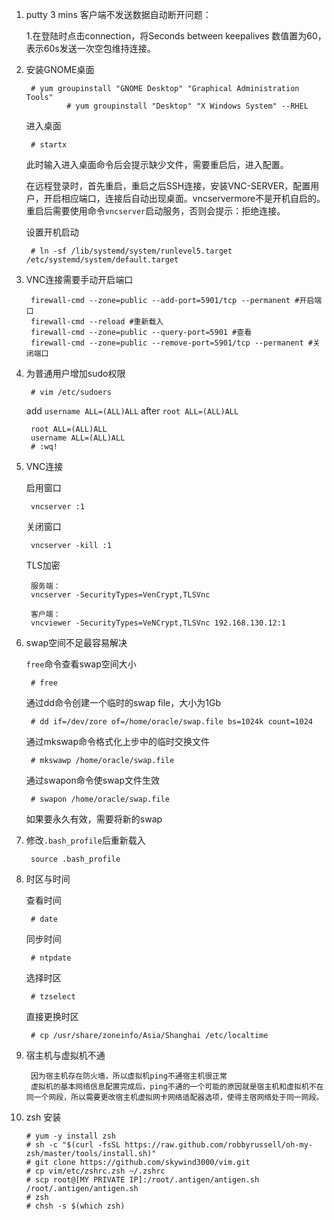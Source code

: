1. putty 3 mins 客户端不发送数据自动断开问题：
	
	1.在登陆时点击connection，将Seconds between keepalives 数值置为60，表示60s发送一次空包维持连接。

2. 安装GNOME桌面
	
		# yum groupinstall "GNOME Desktop" "Graphical Administration Tools" 
                # yum groupinstall "Desktop" "X Windows System" --RHEL

	进入桌面
	
		# startx

	此时输入进入桌面命令后会提示缺少文件，需要重启后，进入配置。

	在远程登录时，首先重启，重启之后SSH连接，安装VNC-SERVER，配置用户，开启相应端口，连接后自动出现桌面。vncservermore不是开机自启的。重启后需要使用命令`vncserver`启动服务，否则会提示：拒绝连接。

	设置开机启动

		# ln -sf /lib/systemd/system/runlevel5.target /etc/systemd/system/default.target

3. VNC连接需要手动开启端口

		firewall-cmd --zone=public --add-port=5901/tcp --permanent #开启端口
		firewall-cmd --reload #重新载入
		firewall-cmd --zone=public --query-port=5901 #查看
		firewall-cmd --zone=public --remove-port=5901/tcp --permanent #关闭端口


4. 为普通用户增加sudo权限

		# vim /etc/sudoers

	add `username ALL=(ALL)ALL` after `root ALL=(ALL)ALL`

		root ALL=(ALL)ALL
		username ALL=(ALL)ALL
		# :wq!

5. VNC连接

	启用窗口
	
		vncserver :1

	关闭窗口

		vncserver -kill :1

	TLS加密

		服务端：
		vncserver -SecurityTypes=VenCrypt,TLSVnc

		客户端：
		vncviewer -SecurityTypes=VeNCrypt,TLSVnc 192.168.130.12:1

6. swap空间不足最容易解决
	
	`free`命令查看swap空间大小
	
		# free

	通过dd命令创建一个临时的swap file，大小为1Gb
	
		# dd if=/dev/zore of=/home/oracle/swap.file bs=1024k count=1024

	通过mkswap命令格式化上步中的临时交换文件

		# mkswawp /home/oracle/swap.file

	通过swapon命令使swap文件生效

		# swapon /home/oracle/swap.file

	如果要永久有效，需要将新的swap

7. 修改`.bash_profile`后重新载入
	
		source .bash_profile

8. 时区与时间
	
	查看时间
		
		# date

	同步时间

		# ntpdate

	选择时区
	
		# tzselect

	直接更换时区

		# cp /usr/share/zoneinfo/Asia/Shanghai /etc/localtime

9. 宿主机与虚拟机不通
    
	    因为宿主机存在防火墙，所以虚拟机ping不通宿主机很正常
		虚拟机的基本网络信息配置完成后，ping不通的一个可能的原因就是宿主机和虚拟机不在同一个网段，所以需要更改宿主机虚拟网卡网络适配器选项，使得主宿网络处于同一网段。

10. zsh 安装
       
        # yum -y install zsh
        # sh -c "$(curl -fsSL https://raw.github.com/robbyrussell/oh-my-zsh/master/tools/install.sh)"
        # git clone https://github.com/skywind3000/vim.git
        # cp vim/etc/zshrc.zsh ~/.zshrc
        # scp root@[MY PRIVATE IP]:/root/.antigen/antigen.sh /root/.antigen/antigen.sh
        # zsh
        # chsh -s $(which zsh)
